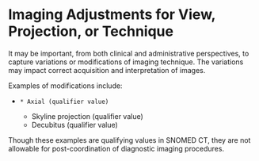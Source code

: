 # Imaging Adjustments for View, Projection, or Technique

It may be important, from both clinical and administrative perspectives, to capture variations or modifications of imaging technique. The variations may impact correct acquisition and interpretation of images.

Examples of modifications include:

  *     * Axial (qualifier value)
    * Skyline projection (qualifier value)
    * Decubitus (qualifier value)

Though these examples are qualifying values in SNOMED CT, they are not allowable for post-coordination of diagnostic imaging procedures.
